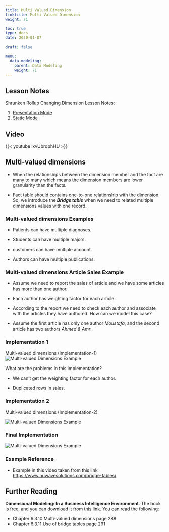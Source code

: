 ```yaml
---
title: Multi Valued Dimension
linktitle: Multi Valued Dimension
weight: 71

toc: true
type: docs
date: 2020-01-07

draft: false

menu:
  data-modeling:
    parent: Data Modeling
    weight: 71
---
```

## Lesson Notes

Shrunken Rollup Changing Dimension Lesson Notes:
1. [Presentation Mode](../10-multi-valued-dimension-ps.pdf)
1. [Static Mode](../10-multi-valued-dimension-rs.pdf)


## Video

{{< youtube lxvUbrqphHU >}}

## Multi-valued dimensions

-   When the relationships between the dimension member and the fact are
    many to many which means the dimension members are lower granularity
    than the facts.

-   Fact table should contains one-to-one relationship with the
    dimension. So, we introduce the ***Bridge table*** when we need to
    related multiple dimensions values with one record.

### Multi-valued dimensions Examples

-   Patients can have multiple diagnoses.

-   Students can have multiple majors.

-   customers can have multiple account.

-   Authors can have multiple publications.

### Multi-valued dimensions Article Sales Example

-   Assume we need to report the sales of article and we have some
    articles has more than one author.

-   Each author has weighting factor for each article.

-   According to the report we need to check each author and associate
    with the articles they have authored. How can we model this case?

-   Assume the first article has only one author *Moustafa*, and the
    second article has two authors *Ahmed & Amr*.

### Implementation 1

Multi-valued dimensions (Implementation-1)
![Multi-valued Dimensions Example](../figures/multi-imp1-dim.png)

What are the problems in this implementation?

-   We can’t get the weighting factor for each author.

-   Duplicated rows in sales.
### Implementation 2

Multi-valued dimensions (Implementation-2) 

![Multi-valued Dimensions Example](../figures/multi-imp2-dim.png)

### Final Implementation 

![Multi-valued Dimensions Example](../figures/multi-imp3-dim.png)

### Example Reference

-   Example in this video taken from this link  <https://www.nuwavesolutions.com/bridge-tables/>

## Further Reading

**Dimensional Modeling: In a Business Intelligence Environment**. The book is free, and you can download it from [this link](https://www.redbooks.ibm.com/redbooks/pdfs/sg247138.pdf). You can read the following:

- Chapter 6.3.10 Multi-valued dimensions page 288
- Chapter 6.3.11 Use of bridge tables page 291
